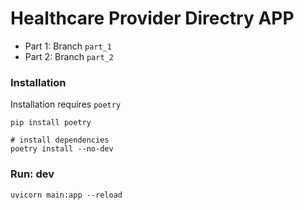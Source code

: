 # Healthcare Provider Directry APP

- Part 1: Branch  `part_1`
- Part 2: Branch  `part_2`

### Installation
Installation requires `poetry`  
```
pip install poetry

# install dependencies
poetry install --no-dev
```

### Run: dev

```
uvicorn main:app --reload
```